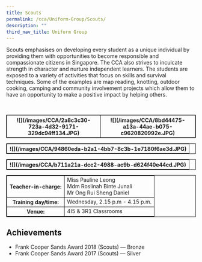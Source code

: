 ```yaml
---
title: Scouts
permalink: /cca/Uniform-Group/Scouts/
description: ""
third_nav_title: Uniform Group
---
```

<style>
table {
  border-collapse: collapse;
  border: 1px solid black;
} 

th,td {
  border: 1px solid black;
}
table.c {
  table-layout: auto;
  width: 100%;  
}
	</style>
Scouts emphasises on developing every student as a unique individual by providing them with opportunities to become responsible and compassionate citizens in Singapore. The CCA also strives to inculcate strength in character and nurture independent learners. The students are exposed to a variety of activities that focus on skills and survival techniques. Some of the examples are map reading, knotting, outdoor cooking, camping and community involvement projects which allow them to have an opportunity to make a positive impact by helping others.


<br><table class="c">
  <tbody><tr>
		<th>![](/images/CCA/2a8c3c30-723a-4d32-9171-329dc94ff134.JPG)</th>
		<th>![](/images/CCA/8bd44475-a13a-44ae-b075-c9620820992e.JPG)</th>
</tr></tbody></table>
 <table class="c"> <tbody><tr>
		<th>![](/images/CCA/94860eda-b2a1-4bb7-8c3b-1e7180f6ae3d.JPG)</th>
</tr></tbody></table>
  <table class="c"><tbody><tr>
		<th>![](/images/CCA/b711a21a-dcc2-4988-ac9b-d624f40e44cd.JPG)</th>
</tr></tbody></table>
<table class="c">
  <tbody><tr>
    <th>Teacher-in-charge:</th>
    <td>Miss Pauline Leong<br>Mdm Roslinah Binte Junali <br> Mr Ong Rui Sheng Daniel</td>
  </tr>
  <tr>
    <th>Training day/time:</th>
    <td>Wednesday, 2.15 p.m - 4.15 p.m.</td>
  </tr>
  <tr>
    <th>Venue:</th>
    <td>4I5 &amp; 3R1 Classrooms</td>
  </tr>	
</tbody></table>



Achievements
------------

*   Frank Cooper Sands Award 2018 (Scouts) — Bronze
*   Frank Cooper Sands Award 2017 (Scouts) — Silver